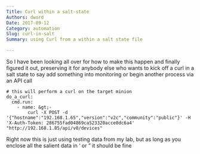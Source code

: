 ```yaml
---
Title: Curl within a salt-state
Authors: dword
Date: 2017-09-12
Category: automation
Slug: curl-in-salt
Summary: using Curl from a within a salt state file

---
```

So I have been looking all over for how to make this happen and finally figured it out, preserving it for anybody else who wants to kick off a curl in a salt state to say add something into monitoring or begin another process via an API call

```
# this will perform a curl on the target minion
do_a_curl:
  cmd.run:
    - name: &gt;-
        curl -X POST -d '{"hostname":"192.168.1.65","version":"v2c","community":"public"}' -H 'X-Auth-Token: 286755fad04869ca523320acce0dc6a4' "http://192.168.1.85/api/v0/devices"
```

Right now this is just using testing data from my lab, but as long as you enclose all the salient data in &#8216; or &#8221; it should be fine
